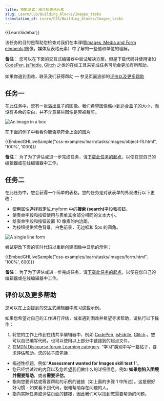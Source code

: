 ```yaml
---
title: 技能测试：图片和表格元素
slug: Learn/CSS/Building_blocks/Images_tasks
translation_of: Learn/CSS/Building_blocks/Images_tasks
---
```

<div>{{LearnSidebar}}</div>



<p>该任务的目的是帮助您检查对我们在本课程<a href="/zh-CN/docs/Learn/CSS/Building_blocks/Images_media_form_elements">Images, Media and Form elements</a>(图像，媒体及表格元素）中了解的一些值和单位的理解。</p>

<div class="blockIndicator note">
<p><strong>备注：</strong> 您可以在下面的交互式编辑器中尝试解决方案，但是下载代码并使用诸如<a href="https://codepen.io/">CodePen</a>, <a href="https://jsfiddle.net/">jsFiddle</a>,  <a href="https://glitch.com/">Glitch</a> 之类的在线工具来完成任务可能会更加有所帮助。<br>
 <br>
 如果你遇到困难，联系我们获得帮助 — 参见页面底部的<a href="#评价以及更多帮助">评价以及更多帮助</a></p>
</div>

<h2 id="任务一">任务一</h2>

<p>在此任务中，您有一张溢出盒子的图像。我们希望图像缩小到适合盒子的大小，而没有多余的空白，并不介意某些图像是否被裁剪。</p>

<p><img alt="An image in a box" src="mdn-images-object-fit.png"></p>

<p>在下面的例子中看看你能否能符合上面的图片</p>

<p>{{EmbedGHLiveSample("css-examples/learn/tasks/images/object-fit.html", '100%', 1000)}}</p>

<div class="blockIndicator note">
<p><strong>备注：</strong> 为了为了评估或进一步完成任务，请<a href="https://github.com/mdn/css-examples/blob/master/learn/tasks/images/object-fit-download.html">下载此任务的起点</a>，以便在您自己的编辑器或在线编辑器中工作。</p>
</div>

<h2 id="任务二">任务二</h2>

<p>在此任务中，您会获得一个简单的表格。您的任务是对该表单的外观进行以下更改：</p>

<ul>
 <li>使用属性选择器定位.myform 中的<strong>搜索 (search)</strong>字段和按钮。</li>
 <li>使表单字段和按钮使用与表单其余部分相同的文本大小。</li>
 <li>给表单字段和按钮设置 10 像素的内边距。</li>
 <li>为按钮提供紫色背景，白色前景，无边框和 5px 的圆角。</li>
</ul>

<p><img alt="A single line form" src="mdn-images-form.png"></p>

<p>尝试更改下面的实时代码以重新创建图像中显示的示例：</p>

<p>{{EmbedGHLiveSample("css-examples/learn/tasks/images/form.html", '100%', 600)}}</p>

<div class="blockIndicator note">
<p><strong>备注：</strong> 为了为了评估或进一步完成任务，请<a href="https://github.com/mdn/css-examples/blob/master/learn/tasks/images/form-download.html">下载此任务的起点</a>，以便在您自己的编辑器或在线编辑器中工作。</p>
</div>

<h2 id="评价以及更多帮助">评价以及更多帮助</h2>

<p>您可以在上面提到的交互式编辑器中练习这些示例。</p>

<p>如果您希望对自己的工作进行评估，或者遇到困难并希望寻求帮助，请执行以下操作：</p>

<ol>
 <li>将您的工作上传到在线共享编辑器中，例如 <a href="https://codepen.io/">CodePen</a>, <a href="https://jsfiddle.net/">jsFiddle</a>, <a href="https://glitch.com/">Glitch</a>.。您可以自己编写代码，也可以使用以上部分中链接到的起点文件。</li>
 <li>在<a href="https://discourse.mozilla.org/c/mdn/learn">MDN Discourse forum Learning category</a>. “学习”类别中写一篇帖子，要求评估帮助。您的帖子应包括：</li>
</ol>

<ul>
 <li>描述性标题，例如“<strong>Assessment wanted for Images skill test 1</strong>”。</li>
 <li>您已经尝试过的内容以及您希望我们做什么的详细信息，例如 <strong>如果您陷入困境并需要帮助</strong>，或者<strong>需要评估</strong>。</li>
 <li>指向您要评估或需要帮助的示例的链接（如上面的步骤 1 中所述）。这是很好好习惯 - 如果看不到代码，很难帮助存在问题的人。</li>
 <li>指向实际任务或评估页面的链接，因此我们可以找到您需要帮助的问题。</li>
</ul>
